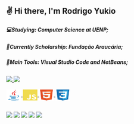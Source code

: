 <h2>✌️ Hi there, I'm Rodrigo Yukio</h2>
<h5>💻Studying: Computer Science at UENP; </h5>
<h5>🔭Currently Scholarship: Fundação Araucária; </h5>
<h5>🎒Main Tools: Visual Studio Code and NetBeans; </h5>

##
   <div>
    <a href="https://github.com/RodrigoYukio">
    <img height="160em" src="https://github-readme-stats.vercel.app/api?username=rodrigoyukio&show_icons=true&theme=dark&include_all_commits=true&count_private=true"/>
    <img height="160em" src="https://github-readme-stats.vercel.app/api/top-langs/?username=rodrigoyukio&layout=compact&langs_count=7&theme=dark"/>
  </div>
   <div style="display: inline_block"><br>
      <img align="center" alt="Rodrigo-Java" height="30" width="40" src="https://raw.githubusercontent.com/devicons/devicon/master/icons/java/java-original.svg">
      <img align="center" alt="Rodrigo-Js" height="30" width="40" src="https://raw.githubusercontent.com/devicons/devicon/master/icons/javascript/javascript-plain.svg">
      <img align="center" alt="Rodrigo-HTML" height="30" width="40" src="https://raw.githubusercontent.com/devicons/devicon/master/icons/html5/html5-original.svg">
      <img align="center" alt="Rodrigo-CSS" height="30" width="40" src="https://raw.githubusercontent.com/devicons/devicon/master/icons/css3/css3-original.svg">
  </div>
 
 ##
 
 <div>
    <a href="https://instagram.com/rafaballerini" target="_blank">
    <img src="https://img.shields.io/badge/WhatsApp-25D366?style=for-the-badge&logo=whatsapp&logoColor=white" target="_blank"></a>
    <a href="https://instagram.com/rafaballerini" target="_blank">
    <img src="https://img.shields.io/badge/-Instagram-%23E4405F?style=for-the-badge&logo=instagram&logoColor=white" target="_blank"></a>
    <a href = "mailto:contato@rafaballerini.tech">
    <img src="https://img.shields.io/badge/-Gmail-%23333?style=for-the-badge&logo=gmail&logoColor=white" target="_blank"></a>
    <a href="https://www.linkedin.com/in/rafaella-ballerini-45875016a" target="_blank">
    <img src="https://img.shields.io/badge/-LinkedIn-%230077B5?style=for-the-badge&logo=linkedin&logoColor=white" target="_blank"></a> 
    <a href="https://www.linkedin.com/in/rafaella-ballerini-45875016a" target="_blank">
    <img src="https://img.shields.io/badge/Facebook-1877F2?style=for-the-badge&logo=facebook&logoColor=white" target="_blank"></a>
</div>
